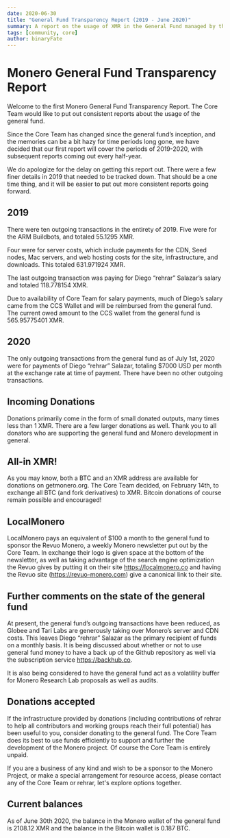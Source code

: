 ```yaml
---
date: 2020-06-30
title: "General Fund Transparency Report (2019 - June 2020)"
summary: A report on the usage of XMR in the General Fund managed by the Core Team. Covers the years 2019 and the first half of 2020.
tags: [community, core]
author: binaryFate
---
```


# Monero General Fund Transparency Report
 
Welcome to the first Monero General Fund Transparency Report. The Core Team would like to put out consistent reports about the usage of the general fund.
 
Since the Core Team has changed since the general fund’s inception, and the memories can be a bit hazy for time periods long gone, we have decided that our first report will cover the periods of 2019-2020, with subsequent reports coming out every half-year.
 
We do apologize for the delay on getting this report out. There were a few finer details in 2019 that needed to be tracked down. That should be a one time thing, and it will be easier to put out more consistent reports going forward.
 
## 2019
 
There were ten outgoing transactions in the entirety of 2019. Five were for the ARM Buildbots, and totaled 55.1295 XMR.
 
Four were for server costs, which include payments for the CDN, Seed nodes, Mac servers, and web hosting costs for the site, infrastructure, and downloads. This totaled 631.971924‬ XMR.
 
The last outgoing transaction was paying for Diego “rehrar” Salazar’s salary and totaled 118.778154 XMR.
 
Due to availability of Core Team for salary payments, much of Diego’s salary came from the CCS Wallet and will be reimbursed from the general fund. The current owed amount to the CCS wallet from the general fund is 565.95775401 XMR.
 
## 2020
 
The only outgoing transactions from the general fund as of July 1st, 2020 were for payments of Diego “rehrar” Salazar, totaling $7000 USD per month at the exchange rate at time of payment. There have been no other outgoing transactions.
 
## Incoming Donations
 
Donations primarily come in the form of small donated outputs, many times less than 1 XMR. There are a few larger donations as well. Thank you to all donators who are supporting the general fund and Monero development in general.
 
## All-in XMR!
 
As you may know, both a BTC and an XMR address are available for donations on getmonero.org.
The Core Team decided, on February 14th, to exchange all BTC (and fork derivatives) to XMR. Bitcoin donations of course remain possible and encouraged!
 
## LocalMonero
 
LocalMonero pays an equivalent of $100 a month to the general fund to sponsor the Revuo Monero, a weekly Monero newsletter put out by the Core Team. In exchange their logo is given space at the bottom of the newsletter, as well as taking advantage of the search engine optimization the Revuo gives by putting it on their site https://localmonero.co and having the Revuo site (https://revuo-monero.com) give a canonical link to their site.
 
## Further comments on the state of the general fund
 
At present, the general fund’s outgoing transactions have been reduced, as Globee and Tari Labs are generously taking over Monero’s server and CDN costs. This leaves Diego “rehrar” Salazar as the primary recipient of funds on a monthly basis. It is being discussed about whether or not to use general fund money to have a back up of the Github repository as well via the subscription service https://backhub.co.
 
It is also being considered to have the general fund act as a volatility buffer for Monero Research Lab proposals as well as audits.
 
## Donations accepted
 
If the infrastructure provided by donations (including contributions of rehrar to help all contributors and working groups reach their full potential) has been useful to you, consider donating to the general fund. The Core Team does its best to use funds efficiently to support and further the development of the Monero project. Of course the Core Team is entirely unpaid.
 
If you are a business of any kind and wish to be a sponsor to the Monero Project, or make a special arrangement for resource access, please contact any of the Core Team or rehrar, let's explore options together.

## Current balances

As of June 30th 2020, the balance in the Monero wallet of the general fund is 2108.12 XMR and the balance in the Bitcoin wallet is 0.187 BTC.

